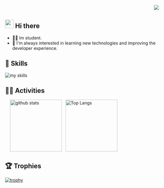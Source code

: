 <div align="right">
  <img src="https://komarev.com/ghpvc/?username=Yama1109" />
</div>


## <img src="https://media.giphy.com/media/hvRJCLFzcasrR4ia7z/giphy.gif" width="28"> Hi there

- 🧑‍💻 Im student.
- 🌱 I'm always interested in learning new technologies and improving the developer experience.


## 🌱 Skills
<img alt="my skills" src="https://skillicons.dev/icons?theme=dark&perline=7&i=python,fastapi,nodejs,typescript,docker,aws,gcp,postgresql,redis" />
<br>


## 🏃‍♀️ Activities
<div align="left"> 
  <img alt="github stats" height="170px" src="https://github-readme-stats.vercel.app/api?username=Yama1109&theme=vue-dark&layout=compact&show_icons=true" />
  <img alt="Top Langs" height="170px" src="https://github-readme-stats.vercel.app/api/top-langs/?username=Yama1109&theme=vue-dark&layout=compact" />
</div>


## 🏆 Trophies
[![trophy](https://github-profile-trophy.vercel.app/?username=Yama1109)](https://github.com/ryo-ma/github-profile-trophy)
